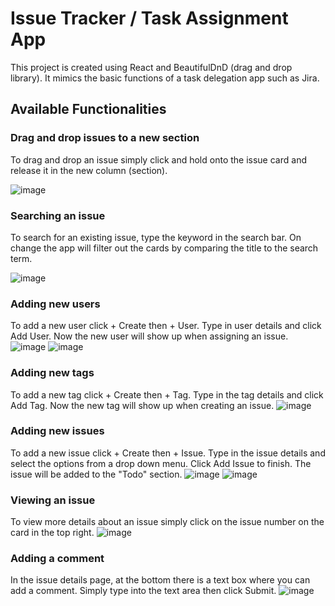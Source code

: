 # Issue Tracker / Task Assignment App

This project is created using React and BeautifulDnD (drag and drop library). It mimics the basic functions of a task delegation app such as Jira. 

## Available Functionalities

### Drag and drop issues to a new section
To drag and drop an issue simply click and hold onto the issue card and release it in the new column (section).

![image](https://user-images.githubusercontent.com/56058518/156486076-afd90c7b-e878-4251-87d5-70a76823dc6e.png)

### Searching an issue
To search for an existing issue, type the keyword in the search bar. On change the app will filter out the cards by comparing the title to the search term.

![image](https://user-images.githubusercontent.com/56058518/156486204-41a4aa48-204f-4546-8f75-ded3ba3532ca.png)

### Adding new users
To add a new user click + Create then + User. Type in user details and click Add User. Now the new user will show up when assigning an issue.
![image](https://user-images.githubusercontent.com/56058518/156486348-0170c341-ca9a-4f61-a94d-3d9425764019.png)
![image](https://user-images.githubusercontent.com/56058518/156486424-a2b3bdc7-3bad-4acc-b7c9-75c3c1e92788.png)

### Adding new tags
To add a new tag click + Create then + Tag. Type in the tag details and click Add Tag. Now the new tag will show up when creating an issue.
![image](https://user-images.githubusercontent.com/56058518/156486508-1208c0df-dae5-46f7-92ab-1f8b52c38a5a.png)

### Adding new issues
To add a new issue click + Create then + Issue. Type in the issue details and select the options from a drop down menu. Click Add Issue to finish. The issue will be added to the "Todo" section.
![image](https://user-images.githubusercontent.com/56058518/156486648-66222a20-1af4-4295-96b0-900144ef3a38.png)
![image](https://user-images.githubusercontent.com/56058518/156486682-e60223a9-9d73-4226-8ced-b3871ec32305.png)

### Viewing an issue
To view more details about an issue simply click on the issue number on the card in the top right.
![image](https://user-images.githubusercontent.com/56058518/156486786-3275dee7-fa49-423d-914d-f17334b27ce5.png)

### Adding a comment
In the issue details page, at the bottom there is a text box where you can add a comment. Simply type into the text area then click Submit.
![image](https://user-images.githubusercontent.com/56058518/156486895-4eda4b7e-6d7e-4cb8-9867-c02541fc247d.png)

